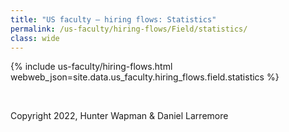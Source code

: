 ```yaml
---
title: "US faculty — hiring flows: Statistics"
permalink: /us-faculty/hiring-flows/Field/statistics/
class: wide
---
```


{% include us-faculty/hiring-flows.html webweb_json=site.data.us_faculty.hiring_flows.field.statistics %}

<br>

Copyright 2022, Hunter Wapman & Daniel Larremore
